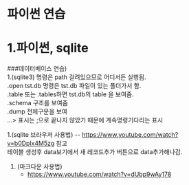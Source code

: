 파이썬 연습
===========
# 1.파이썬, sqlite 
###데이터베이스 연습)  
1.(sqlite3) 명령은 path 걸려있으므로 어디서든 실행됨.  
     .open tst.db  명령은 tst.db 파일이 있는 폴더가서 함.  
     .table  또는 .tables하면 tst.db의 table 을 보여줌.  
     .schema  구조를 보여줌  
     .dump    전체구문을 보여   
      ...> 표시는 ;으로 끝나지 않았기 때문에  계속명령기다리는 표시  
      
1.(sqlite  브라우저 사용법) -- https://www.youtube.com/watch?v=b0Dplx4M5zg 참고  
       테이블 생성후 data보기에서 새 레코드추가 버튼으로 data추가해나감.  
       
1. (마크다운 사용법)  
   * https://www.youtube.com/watch?v=dUbp9wAy178 
  
    
       
     
     
